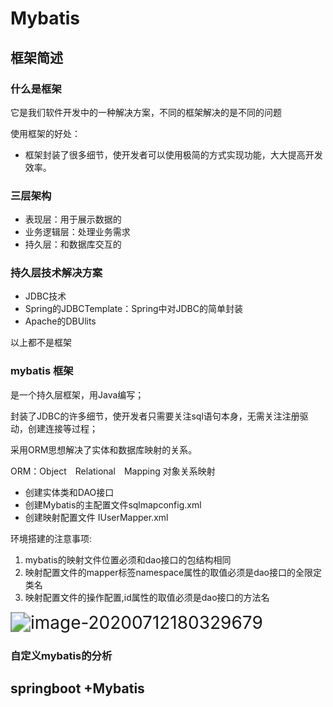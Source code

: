 # Mybatis

## 框架简述

### 什么是框架

它是我们软件开发中的一种解决方案，不同的框架解决的是不同的问题

使用框架的好处：

* 框架封装了很多细节，使开发者可以使用极简的方式实现功能，大大提高开发效率。

### 三层架构

* 表现层：用于展示数据的
* 业务逻辑层：处理业务需求
* 持久层：和数据库交互的

### 持久层技术解决方案

* JDBC技术
* Spring的JDBCTemplate：Spring中对JDBC的简单封装
* Apache的DBUlits

以上都不是框架 

### mybatis 框架

是一个持久层框架，用Java编写；

封装了JDBC的许多细节，使开发者只需要关注sql语句本身，无需关注注册驱动，创建连接等过程；

采用ORM思想解决了实体和数据库映射的关系。

ORM：Object　Relational　Mapping 对象关系映射

* 创建实体类和DAO接口
* 创建Mybatis的主配置文件sqlmapconfig.xml
* 创建映射配置文件 IUserMapper.xml

环境搭建的注意事项:

1. mybatis的映射文件位置必须和dao接口的包结构相同
2. 映射配置文件的mapper标签namespace属性的取值必须是dao接口的全限定类名
3. 映射配置文件的操作配置,id属性的取值必须是dao接口的方法名

<img src="C:\Users\acer\AppData\Roaming\Typora\typora-user-images\image-20200712180329679.png" alt="image-20200712180329679" style="zoom:200%;" />

### 自定义mybatis的分析

## springboot +Mybatis













